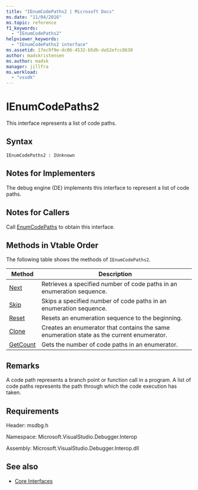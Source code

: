 ```yaml
---
title: "IEnumCodePaths2 | Microsoft Docs"
ms.date: "11/04/2016"
ms.topic: reference
f1_keywords:
  - "IEnumCodePaths2"
helpviewer_keywords:
  - "IEnumCodePaths2 interface"
ms.assetid: 17ec9f9e-dc06-4532-b5db-da52efcc8630
author: madskristensen
ms.author: madsk
manager: jillfra
ms.workload:
  - "vssdk"
---
```

# IEnumCodePaths2
This interface represents a list of code paths.

## Syntax

```
IEnumCodePaths2 : IUnknown
```

## Notes for Implementers
 The debug engine (DE) implements this interface to represent a list of code paths.

## Notes for Callers
 Call [EnumCodePaths](../../../extensibility/debugger/reference/idebugprogram2-enumcodepaths.md) to obtain this interface.

## Methods in Vtable Order
 The following table shows the methods of `IEnumCodePaths2`.

|Method|Description|
|------------|-----------------|
|[Next](../../../extensibility/debugger/reference/ienumcodepaths2-next.md)|Retrieves a specified number of code paths in an enumeration sequence.|
|[Skip](../../../extensibility/debugger/reference/ienumcodepaths2-skip.md)|Skips a specified number of code paths in an enumeration sequence.|
|[Reset](../../../extensibility/debugger/reference/ienumcodepaths2-reset.md)|Resets an enumeration sequence to the beginning.|
|[Clone](../../../extensibility/debugger/reference/ienumcodepaths2-clone.md)|Creates an enumerator that contains the same enumeration state as the current enumerator.|
|[GetCount](../../../extensibility/debugger/reference/ienumcodepaths2-getcount.md)|Gets the number of code paths in an enumerator.|

## Remarks
 A code path represents a branch point or function call in a program. A list of code paths represents the path through which the code execution has taken.

## Requirements
 Header: msdbg.h

 Namespace: Microsoft.VisualStudio.Debugger.Interop

 Assembly: Microsoft.VisualStudio.Debugger.Interop.dll

## See also
- [Core Interfaces](../../../extensibility/debugger/reference/core-interfaces.md)